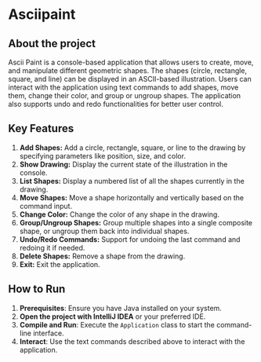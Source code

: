 # Asciipaint

## About the project

Ascii Paint is a console-based application that allows users to create, move, and manipulate different geometric shapes. The shapes (circle, rectangle, square, and line) can be displayed in an ASCII-based illustration. Users can interact with the application using text commands to add shapes, move them, change their color, and group or ungroup shapes. The application also supports undo and redo functionalities for better user control.

## Key Features

1. **Add Shapes:** Add a circle, rectangle, square, or line to the drawing by specifying parameters like position, size, and color.
2. **Show Drawing:** Display the current state of the illustration in the console.
3. **List Shapes:** Display a numbered list of all the shapes currently in the drawing.
4. **Move Shapes:** Move a shape horizontally and vertically based on the command input.
5. **Change Color:** Change the color of any shape in the drawing.
6. **Group/Ungroup Shapes:** Group multiple shapes into a single composite shape, or ungroup them back into individual shapes.
7. **Undo/Redo Commands:** Support for undoing the last command and redoing it if needed.
8. **Delete Shapes:** Remove a shape from the drawing.
9. **Exit:** Exit the application.

## How to Run

1. **Prerequisites**: Ensure you have Java installed on your system.
2. **Open the project with IntelliJ IDEA** or your preferred IDE.
3. **Compile and Run**: Execute the `Application` class to start the command-line interface.
4. **Interact**: Use the text commands described above to interact with the application.